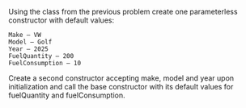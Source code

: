 Using the class from the previous problem create one parameterless constructor with default values:

	Make – VW
	Model – Golf
	Year – 2025
	FuelQuantity – 200
	FuelConsumption – 10

Create a second constructor accepting make, model and year upon initialization and call the base constructor with its default values for fuelQuantity and fuelConsumption.

